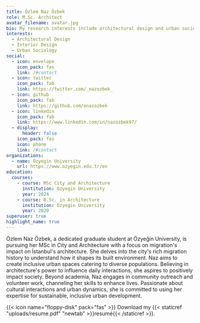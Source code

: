 ```yaml
---
title: Özlem Naz Özbek
role: M.Sc. Architect
avatar_filename: avatar.jpg
bio: My research interests include architectural design and urban sociology.
interests:
  - Architectural Design
  - Interior Design
  - Urban Sociology
social:
  - icon: envelope
    icon_pack: fas
    link: /#contact
  - icon: twitter
    icon_pack: fab
    link: https://twitter.com/_nazozbek_
  - icon: github
    icon_pack: fab
    link: https://github.com/onazozbek
  - icon: linkedin
    icon_pack: fab
    link: https://www.linkedin.com/in/nazozbek97/
  - display:
      header: false
    icon_pack: fas
    icon: phone
    link: /#contact
organizations:
  - name: Ozyegin University
    url: https://www.ozyegin.edu.tr/en
education:
  courses:
    - course: MSc City and Architecture
      institution: Ozyegin University
      year: 2024
    - course: B.Sc. in Architecture
      institution: Ozyegin University
      year: 2020
superuser: true
highlight_name: true
---
```

Özlem Naz Özbek, a dedicated graduate student at Özyeğin University, is pursuing her MSc in City and Architecture with a focus on migration's impact on İstanbul's architecture. She delves into the city's rich migration history to understand how it shapes its built environment. Naz aims to create inclusive urban spaces catering to diverse populations. Believing in architecture's power to influence daily interactions, she aspires to positively impact society. Beyond academia, Naz engages in community outreach and volunteer work, channeling her skills to enhance lives. Passionate about cultural interactions and urban dynamics, she is committed to using her expertise for sustainable, inclusive urban development.


{{< icon name="floppy-disk" pack="fas" >}} Download my {{< staticref "uploads/resume.pdf" "newtab" >}}resumé{{< /staticref >}}. 
<!-- {{< cta cta_text="resumé" cta_link="uploads/resume.pdf" cta_new_tab="true" >}} -->

